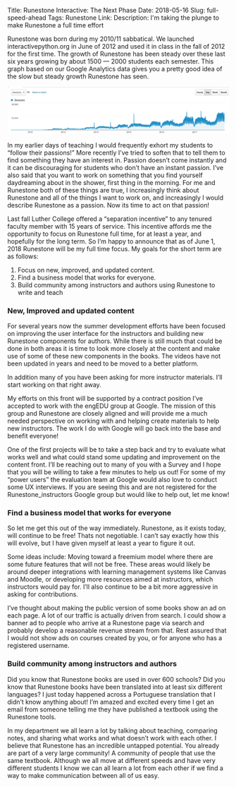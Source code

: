 Title: Runestone Interactive: The Next Phase
Date: 2018-05-16
Slug: full-speed-ahead
Tags: Runestone
Link: 
Description: I'm taking the plunge to make Runestone a full time effort


Runestone was born during my 2010/11 sabbatical.  We launched interactivepython.org in June of 2012 and used it in class in the fall of 2012 for the first time.  The growth of Runestone has been steady over these last six years  growing by about  1500 — 2000 students each semester.  This  graph based on our Google Analytics data gives you a pretty good idea of the slow but steady growth Runestone has seen.


![](/images/runestone_analytics.png)


In my earlier days of teaching I would frequently exhort my students to “follow their passions!”  More recently I’ve tried to soften that to tell them to find something they have an interest in.  Passion doesn’t come instantly and it can be discouraging for students who don’t have an instant passion.  I’ve also said that you want to work on something that you find yourself daydreaming about in the shower, first thing in the morning.  For me and Runestone both of these things are true, I increasingly think about Runestone and all of the things I want to work on, and increasingly I would describe Runestone as a passion.  Now its time to act on that passion!

Last fall Luther College offered a “separation incentive” to any tenured faculty member with 15 years of service.  This incentive affords me the opportunity to focus on  Runestone full time, for at least a year, and hopefully for the long term.  So I’m happy to announce that as of June 1, 2018 Runestone will be my full time focus.  My goals for the short term are as follows:

1. Focus on new, improved, and updated content. 
2. Find a business model that works for everyone.
3. Build community among instructors and authors using Runestone to write and teach


### New, Improved and updated content
For several years now the summer development efforts have been focused on improving the user interface for the instructors and building new Runestone components for authors.  While there is still much that could be done in both areas it is time to look more closely at the content and make use of some of these new components in the books.  The videos have not been updated in years and need to be moved to a better platform. 

In addition many of you have been asking for more instructor materials.  I’ll start working on that right away.

My efforts on this front will be supported by a contract position I’ve accepted to work with the engEDU group at Google.  The mission of this group and Runestone are closely aligned and will provide me a much needed perspective on working with and helping create materials to help new instructors.  The work I do with Google will go back into the base and benefit everyone!

One of the first projects will be to take a step back and try to evaluate what works well and what could stand some updating and improvement on the content front.  I’ll be reaching out to many of you with a Survey and I hope that you will be willing to take a few minutes to help us out!  For some of my “power users” the evaluation team at Google would also love to conduct some UX interviews.  If you are seeing this and are not  registered for the Runestone_instructors Google group but would like to help out, let me know!


### Find a business model that works for everyone
So let me get this out of the way immediately.  Runestone, as it exists today, will continue to be free!  Thats not negotiable.  I can’t say exactly how this will evolve, but I have given myself at least a year to figure it out.

Some ideas include: Moving toward a freemium model where there are some future features that  will not be free.  These areas would likely be around deeper integrations with learning management systems like Canvas and Moodle, or developing more resources aimed at instructors,  which instructors would pay for.  I’ll also continue to be a bit more aggressive in asking for contributions.

I’ve thought about making the public version of some books show an ad on each page.  A lot of our traffic is actually driven from search.  I could show a banner ad to people who arrive at a Runestone page via search and probably develop a reasonable revenue stream from that.  Rest assured that I would not show ads on courses created by you, or for anyone who has a registered username.

### Build community among instructors and authors
Did you know that Runestone books are used in over 600 schools?  Did you  know that Runestone books have been translated into at least six different languages?  I just today happened across a Portuguese translation that I didn’t know anything about!  I’m amazed and excited every time I get an email from someone telling me they have published a textbook using the Runestone tools.

In my department we all learn a lot by talking about teaching, comparing notes, and sharing what works and what doesn’t work with each other.  I believe that Runestone has an incredible untapped potential.  You already are part of a very large community!   A community of people that use the same textbook.  Although we all move at different speeds and have very different students I know we can all learn a lot from each other if we find a way to make communication between all of us easy.

